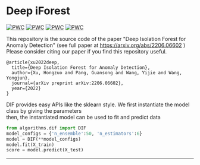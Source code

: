 # Deep iForest

[![PWC](https://img.shields.io/endpoint.svg?url=https://paperswithcode.com/badge/deep-isolation-forest-for-anomaly-detection/anomaly-detection-on-kaggle-credit-card-fraud)](https://paperswithcode.com/sota/anomaly-detection-on-kaggle-credit-card-fraud?p=deep-isolation-forest-for-anomaly-detection)
[![PWC](https://img.shields.io/endpoint.svg?url=https://paperswithcode.com/badge/deep-isolation-forest-for-anomaly-detection/anomaly-detection-on-forest-covertype)](https://paperswithcode.com/sota/anomaly-detection-on-forest-covertype?p=deep-isolation-forest-for-anomaly-detection)
[![PWC](https://img.shields.io/endpoint.svg?url=https://paperswithcode.com/badge/deep-isolation-forest-for-anomaly-detection/anomaly-detection-on-nb15-backdoor)](https://paperswithcode.com/sota/anomaly-detection-on-nb15-backdoor?p=deep-isolation-forest-for-anomaly-detection)
[![PWC](https://img.shields.io/endpoint.svg?url=https://paperswithcode.com/badge/deep-isolation-forest-for-anomaly-detection/anomaly-detection-on-nb15-dos)](https://paperswithcode.com/sota/anomaly-detection-on-nb15-dos?p=deep-isolation-forest-for-anomaly-detection)


This repository is the source code of the paper "Deep Isolation Forest for Anomaly Detection" (see full paper at https://arxiv.org/abs/2206.06602 )   
Please consider citing our paper if you find this repository useful.  

```
@article{xu2022deep,
  title={Deep Isolation Forest for Anomaly Detection},
  author={Xu, Hongzuo and Pang, Guansong and Wang, Yijie and Wang, Yongjun},
  journal={arXiv preprint arXiv:2206.06602},
  year={2022}
}
```

DIF provides easy APIs like the sklearn style.
We first instantiate the model class by giving the parameters  
then, the instantiated model can be used to fit and predict data

```python
from algorithms.dif import DIF
model_configs = {'n_ensemble':50, 'n_estimators':6}
model = DIF(**model_configs)
model.fit(X_train)
score = model.predict(X_test)
```

---
